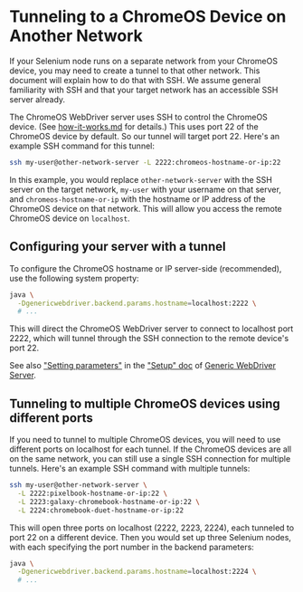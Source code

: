 # Tunneling to a ChromeOS Device on Another Network

If your Selenium node runs on a separate network from your ChromeOS device,
you may need to create a tunnel to that other network.  This document will
explain how to do that with SSH.  We assume general familiarity with SSH and
that your target network has an accessible SSH server already.

The ChromeOS WebDriver server uses SSH to control the ChromeOS device.
(See [how-it-works.md](how-it-works.md) for details.)  This uses port 22 of the
ChromeOS device by default.  So our tunnel will target port 22.  Here's an
example SSH command for this tunnel:

```sh
ssh my-user@other-network-server -L 2222:chromeos-hostname-or-ip:22
```

In this example, you would replace `other-network-server` with the SSH server on
the target network, `my-user` with your username on that server, and
`chromeos-hostname-or-ip` with the hostname or IP address of the ChromeOS
device on that network.  This will allow you access the remote ChromeOS device
on `localhost`.


## Configuring your server with a tunnel

To configure the ChromeOS hostname or IP server-side (recommended), use the
following system property:

```sh
java \
  -Dgenericwebdriver.backend.params.hostname=localhost:2222 \
  # ...
```

This will direct the ChromeOS WebDriver server to connect to localhost port
2222, which will tunnel through the SSH connection to the remote device's port
22.

See also ["Setting parameters"][] in the ["Setup" doc][] of
[Generic WebDriver Server][].


## Tunneling to multiple ChromeOS devices using different ports

If you need to tunnel to multiple ChromeOS devices, you will need to use
different ports on localhost for each tunnel.  If the ChromeOS devices are all
on the same network, you can still use a single SSH connection for multiple
tunnels.  Here's an example SSH command with multiple tunnels:

```sh
ssh my-user@other-network-server \
  -L 2222:pixelbook-hostname-or-ip:22 \
  -L 2223:galaxy-chromebook-hostname-or-ip:22 \
  -L 2224:chromebook-duet-hostname-or-ip:22
```

This will open three ports on localhost (2222, 2223, 2224), each tunneled to
port 22 on a different device.  Then you would set up three Selenium nodes,
with each specifying the port number in the backend parameters:

```sh
java \
  -Dgenericwebdriver.backend.params.hostname=localhost:2224 \
  # ...
```


[Generic WebDriver Server]: https://github.com/shaka-project/generic-webdriver-server
["Setting parameters"]: https://github.com/shaka-project/generic-webdriver-server/blob/main/setup.md#setting-parameters
["Setup" doc]: https://github.com/shaka-project/generic-webdriver-server/blob/main/setup.md
